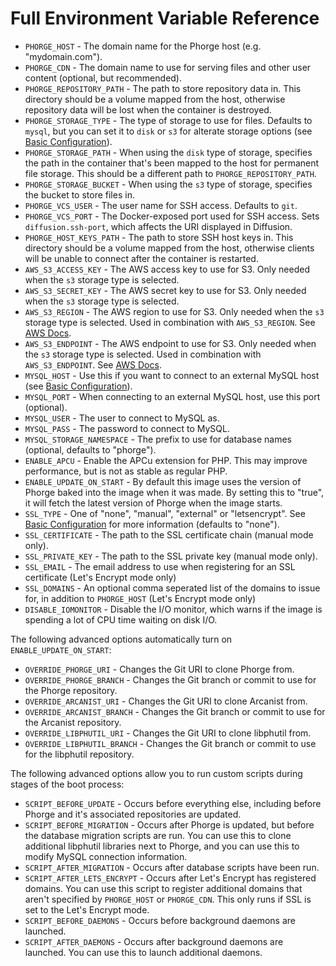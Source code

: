 # Full Environment Variable Reference

- `PHORGE_HOST` - The domain name for the Phorge host (e.g. "mydomain.com").
- `PHORGE_CDN` - The domain name to use for serving files and other user content (optional, but recommended).
- `PHORGE_REPOSITORY_PATH` - The path to store repository data in.  This directory should be a volume mapped from the host, otherwise repository data will be lost when the container is destroyed.
- `PHORGE_STORAGE_TYPE` - The type of storage to use for files.  Defaults to `mysql`, but you can set it to `disk` or `s3` for alterate storage options (see [Basic Configuration](BASIC-CONFIG.md)).
- `PHORGE_STORAGE_PATH` - When using the `disk` type of storage, specifies the path in the container that's been mapped to the host for permanent file storage.  This should be a different path to `PHORGE_REPOSITORY_PATH`.
- `PHORGE_STORAGE_BUCKET` - When using the `s3` type of storage, specifies the bucket to store files in.
- `PHORGE_VCS_USER` - The user name for SSH access. Defaults to `git`.
- `PHORGE_VCS_PORT` - The Docker-exposed port used for SSH access. Sets `diffusion.ssh-port`, which affects the URI displayed in Diffusion.
- `PHORGE_HOST_KEYS_PATH` - The path to store SSH host keys in.  This directory should be a volume mapped from the host, otherwise clients will be unable to connect after the container is restarted.
- `AWS_S3_ACCESS_KEY` - The AWS access key to use for S3.  Only needed when the `s3` storage type is selected.
- `AWS_S3_SECRET_KEY` - The AWS secret key to use for S3.  Only needed when the `s3` storage type is selected.
- `AWS_S3_REGION` - The AWS region to use for S3.  Only needed when the `s3` storage type is selected. Used in combination with `AWS_S3_REGION`. See [AWS Docs](https://docs.aws.amazon.com/general/latest/gr/rande.html#s3_region).
- `AWS_S3_ENDPOINT` - The AWS endpoint to use for S3.  Only needed when the `s3` storage type is selected. Used in combination with `AWS_S3_ENDPOINT`. See [AWS Docs](https://docs.aws.amazon.com/general/latest/gr/rande.html#s3_region).
- `MYSQL_HOST` - Use this if you want to connect to an external MySQL host (see [Basic Configuration](BASIC-CONFIG.md)).
- `MYSQL_PORT` - When connecting to an external MySQL host, use this port (optional).
- `MYSQL_USER` - The user to connect to MySQL as.
- `MYSQL_PASS` - The password to connect to MySQL.
- `MYSQL_STORAGE_NAMESPACE` - The prefix to use for database names (optional, defaults to "phorge").
- `ENABLE_APCU` - Enable the APCu extension for PHP.  This may improve performance, but is not as stable as regular PHP.
- `ENABLE_UPDATE_ON_START` - By default this image uses the version of Phorge baked into the image when it was made.  By setting this to "true", it will fetch the latest version of Phorge when the image starts.
- `SSL_TYPE` - One of "none", "manual", "external" or "letsencrypt".  See [Basic Configuration](BASIC-CONFIG.md) for more information (defaults to "none").
- `SSL_CERTIFICATE` - The path to the SSL certificate chain (manual mode only).
- `SSL_PRIVATE_KEY` - The path to the SSL private key (manual mode only).
- `SSL_EMAIL` - The email address to use when registering for an SSL certificate (Let's Encrypt mode only)
- `SSL_DOMAINS` - An optional comma seperated list of the domains to issue for, in addition to `PHORGE_HOST` (Let's Encrypt mode only)
- `DISABLE_IOMONITOR` - Disable the I/O monitor, which warns if the image is spending a lot of CPU time waiting on disk I/O.

The following advanced options automatically turn on `ENABLE_UPDATE_ON_START`:

- `OVERRIDE_PHORGE_URI` - Changes the Git URI to clone Phorge from.
- `OVERRIDE_PHORGE_BRANCH` - Changes the Git branch or commit to use for the Phorge repository.
- `OVERRIDE_ARCANIST_URI` - Changes the Git URI to clone Arcanist from.
- `OVERRIDE_ARCANIST_BRANCH` - Changes the Git branch or commit to use for the Arcanist repository.
- `OVERRIDE_LIBPHUTIL_URI` - Changes the Git URI to clone libphutil from.
- `OVERRIDE_LIBPHUTIL_BRANCH` - Changes the Git branch or commit to use for the libphutil repository.

The following advanced options allow you to run custom scripts during stages of the boot process:

- `SCRIPT_BEFORE_UPDATE` - Occurs before everything else, including before Phorge and it's associated repositories are updated.
- `SCRIPT_BEFORE_MIGRATION` - Occurs after Phorge is updated, but before the database migration scripts are run.  You can use this to clone additional libphutil libraries next to Phorge, and you can use this to modify MySQL connection information.
- `SCRIPT_AFTER_MIGRATION` - Occurs after database scripts have been run.
- `SCRIPT_AFTER_LETS_ENCRYPT` - Occurs after Let's Encrypt has registered domains.  You can use this script to register additional domains that aren't specified by `PHORGE_HOST` or `PHORGE_CDN`.  This only runs if SSL is set to the Let's Encrypt mode.
- `SCRIPT_BEFORE_DAEMONS` - Occurs before background daemons are launched.
- `SCRIPT_AFTER_DAEMONS` - Occurs after background daemons are launched.  You can use this to launch additional daemons.

